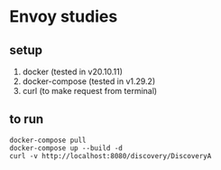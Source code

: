 # Envoy studies

## setup

1. docker (tested in v20.10.11)
2. docker-compose (tested in v1.29.2)
3. curl (to make request from terminal)

## to run

```shell
docker-compose pull
docker-compose up --build -d
curl -v http://localhost:8080/discovery/DiscoveryA
```
